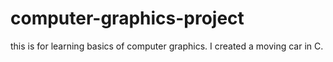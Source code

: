# computer-graphics-project
this is for learning basics of computer graphics.
I created a moving car in C.
